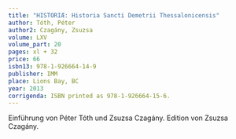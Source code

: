 ```yaml
---
title: "HISTORIÆ: Historia Sancti Demetrii Thessalonicensis"
author: Tóth, Péter
author2: Czagány, Zsuzsa
volume: LXV
volume_part: 20
pages: xl + 32
price: 66
isbn13: 978-1-926664-14-9
publisher: IMM
place: Lions Bay, BC
year: 2013
corrigenda: ISBN printed as 978-1-926664-15-6.
---
```

Einführung von Péter Tóth und Zsuzsa Czagány. Edition von Zsuzsa Czagány.
